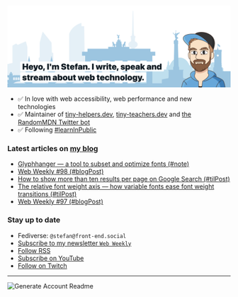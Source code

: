 <img alt="Heyo, I'm Stefan. I write and speak about web technology." src="https://raw.githubusercontent.com/stefanjudis/stefanjudis/main/screenshot.png">

- ✅ In love with web accessibility, web performance and new technologies
- ✅ Maintainer of [tiny-helpers.dev](https://tiny-helpers.dev), [tiny-teachers.dev](https://tiny-teachers.dev/) and [the RandomMDN Twitter bot](https://twitter.com/randomMDN)
- ✅ Following [#learnInPublic](https://www.stefanjudis.com/today-i-learned/)
### Latest articles on [my blog](https://www.stefanjudis.com)

<!-- BLOG-POST-LIST:START -->
- [Glyphhanger — a tool to subset and optimize fonts &lpar;#note&rpar;](https://www.stefanjudis.com/notes/glyphhanger-a-tool-subset-and-optimize-fonts/)
- [Web Weekly #98 &lpar;#blogPost&rpar;](https://www.stefanjudis.com/blog/web-weekly-98/)
- [How to show more than ten results per page on Google Search &lpar;#tilPost&rpar;](https://www.stefanjudis.com/today-i-learned/how-to-show-more-than-ten-results-per-page-on-google-search/)
- [The relative font weight axis — how variable fonts ease font weight transitions &lpar;#tilPost&rpar;](https://www.stefanjudis.com/today-i-learned/the-relative-font-weight-axis-how-variable-fonts-ease-font-weight/)
- [Web Weekly #97 &lpar;#blogPost&rpar;](https://www.stefanjudis.com/blog/web-weekly-97/)
<!-- BLOG-POST-LIST:END -->

### Stay up to date

- Fediverse: `@stefan@front-end.social`
- [Subscribe to my newsletter `Web Weekly`](https://webweekly.email/)
- [Follow RSS](https://www.stefanjudis.com/feeds/)
- [Subscribe on YouTube](https://youtube.com/c/stefanjudis)
- [Follow on Twitch](https://www.twitch.tv/stefanjudis)

---

![Generate Account Readme](https://github.com/stefanjudis/stefanjudis/workflows/Generate%20Account%20Readme/badge.svg)
